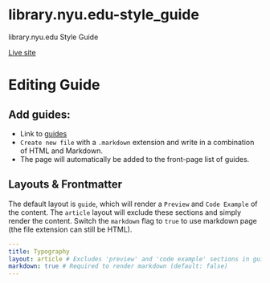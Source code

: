 # library.nyu.edu-style_guide
library.nyu.edu Style Guide

[Live site](//nyulibraries.github.io/library.nyu.edu-style_guide/)


# Editing Guide

## Add guides:

* Link to [guides](https://github.com/NYULibraries/library.nyu.edu-style_guide/tree/gh-pages/_guides)
* `Create new file` with a `.markdown` extension and write in a combination of HTML and Markdown.
* The page will automatically be added to the front-page list of guides.

## Layouts & Frontmatter

The default layout is `guide`, which will render a `Preview` and `Code Example` of the content.
The `article` layout will exclude these sections and simply render the content.
Switch the `markdown` flag to `true` to use markdown page (the file extension can still be HTML).

```yml
---
title: Typography
layout: article # Excludes 'preview' and 'code example' sections in guides (default: guide)
markdown: true # Required to render markdown (default: false)
---
```
